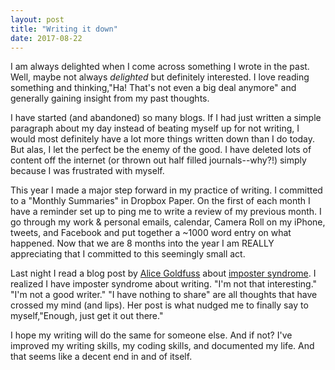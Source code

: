 ```yaml
---
layout: post
title: "Writing it down"
date: 2017-08-22
---
```


I am always delighted when I come across something I wrote in the past. Well, maybe not always *delighted* but definitely interested. I love reading something and thinking,"Ha! That's not even a big deal anymore" and generally gaining insight from my past thoughts. 

I have started (and abandoned) so many blogs. If I had just written a simple paragraph about my day instead of beating myself up for not writing, I would most definitely have a lot more things written down than I do today. But alas, I let the perfect be the enemy of the good. I have deleted lots of content off the internet (or thrown out half filled journals--why?!) simply because I was frustrated with myself.

This year I made a major step forward in my practice of writing. I committed to a "Monthly Summaries" in Dropbox Paper. On the first of each month I have a reminder set up to ping me to write a review of my previous month. I go through my work & personal emails, calendar, Camera Roll on my iPhone, tweets, and Facebook and put together a ~1000 word entry on what happened. Now that we are 8 months into the year I am REALLY appreciating that I committed to this seemingly small act.

Last night I read a blog post by [Alice Goldfuss](www.twitter.com/alexgoldfuss) about [imposter syndrome](http://blog.alicegoldfuss.com/slapping-back-imposter-syndrome). I realized I have imposter syndrome about writing. "I'm not that interesting." "I'm not a good writer." "I have nothing to share" are all thoughts that have crossed my mind (and lips). Her post is what nudged me to finally say to myself,"Enough, just get it out there."

I hope my writing will do the same for someone else. And if not? I've improved my writing skills, my coding skills, and documented my life. And that seems like a decent end in and of itself.


